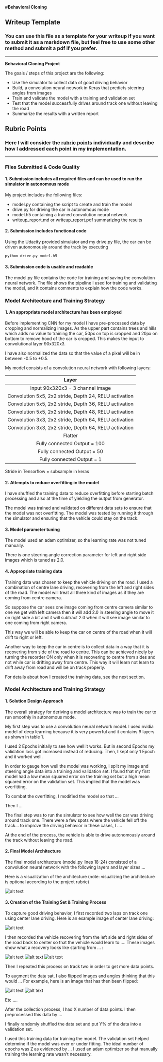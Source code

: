 #**Behavioral Cloning** 

## Writeup Template

### You can use this file as a template for your writeup if you want to submit it as a markdown file, but feel free to use some other method and submit a pdf if you prefer.

---

**Behavioral Cloning Project**

The goals / steps of this project are the following:
* Use the simulator to collect data of good driving behavior
* Build, a convolution neural network in Keras that predicts steering angles from images
* Train and validate the model with a training and validation set
* Test that the model successfully drives around track one without leaving the road
* Summarize the results with a written report


[//]: # (Image References)

[image1]: ./examples/placeholder.png "Model Visualization"
[image2]: ./examples/placeholder.png "Grayscaling"
[image3]: ./examples/placeholder_small.png "Recovery Image"
[image4]: ./examples/placeholder_small.png "Recovery Image"
[image5]: ./examples/placeholder_small.png "Recovery Image"
[image6]: ./examples/placeholder_small.png "Normal Image"
[image7]: ./examples/placeholder_small.png "Flipped Image"

## Rubric Points
### Here I will consider the [rubric points](https://review.udacity.com/#!/rubrics/432/view) individually and describe how I addressed each point in my implementation.  

---
### Files Submitted & Code Quality

#### 1. Submission includes all required files and can be used to run the simulator in autonomous mode

My project includes the following files:
* model.py containing the script to create and train the model
* drive.py for driving the car in autonomous mode
* model.h5 containing a trained convolution neural network 
* writeup_report.md or writeup_report.pdf summarizing the results

#### 2. Submission includes functional code
Using the Udacity provided simulator and my drive.py file, the car can be driven autonomously around the track by executing 
```sh
python drive.py model.h5
```

#### 3. Submission code is usable and readable

The model.py file contains the code for training and saving the convolution neural network. The file shows the pipeline I used for training and validating the model, and it contains comments to explain how the code works.

### Model Architecture and Training Strategy

#### 1. An appropriate model architecture has been employed

Before implementing CNN for my model I have pre-processed data by cropping and normalizing images. As the upper part contains trees and hills which adds no value to training the car, 50px on top is cropped and 20px on bottom to remove hood of the car is cropped. This makes the input to convolutional layer 90x320x3.

I have also normalized the data so that the value of a pixel will be in between -0.5 to +0.5.

My model consists of a convolution neural network with following layers:

| Layer         										 |
|:------------------------------------------------------:|
| Input 90x320x3 - 3 channel image  					 |
| Convolution 5x5, 2x2 stride, Depth 24, RELU activation | 
| Convolution 5x5, 2x2 stride, Depth 36, RELU activation |
| Convolution 5x5, 2x2 stride, Depth 48, RELU activation |
| Convolution 3x3, 2x2 stride, Depth 64, RELU activation |
| Convolution 3x3, 2x2 stride, Depth 64, RELU activation |
| Flatter												 |
| Fully connected 	Output = 100			         	 |
| Fully connected	Output = 50	        				 |
| Fully connected	Output = 1	        				 |

Stride in Tensorflow = subsample in keras

#### 2. Attempts to reduce overfitting in the model

I have shuffled the training data to reduce overfitting before starting batch processing and also at the time of yielding the output from generator.

The model was trained and validated on different data sets to ensure that the model was not overfitting. The model was tested by running it through the simulator and ensuring that the vehicle could stay on the track.

#### 3. Model parameter tuning

The model used an adam optimizer, so the learning rate was not tuned manually.

There is one steering angle correction parameter for left and right side images which is tuned as 2.0.

#### 4. Appropriate training data

Training data was chosen to keep the vehicle driving on the road. I used a combination of centre lane driving, recovering from the left and right sides of the road. The model will treat all three kind of images as if they are coming from centre camera.

So suppose the car sees one image coming from centre camera similar to one we get with left camera then it will add 2.0 in steering angle to move it on right side a bit and it will subtract 2.0 when it will see image similar to one coming from right camera.

This way we will be able to keep the car on centre of the road when it will drift to right or left.

Another way to keep the car in centre is to collect data in a way that it is recovering from side of the road to centre. This can be achieved nicely by turning the recorder ON only when it is recovering to centre from sides and not while car is drifting away from centre. This way it will learn not learn to drift away from road and will be on track properly.

For details about how I created the training data, see the next section.

### Model Architecture and Training Strategy

#### 1. Solution Design Approach

The overall strategy for deriving a model architecture was to train the car to run smoothly in autonomous mode.

My first step was to use a convolution neural network model. I used nvidia model of deep learning because it is very powerful and it contains 9 layers as shown in table 1.

I used 2 Epochs initially to see how well it works. But in second Epochs my validation loss got increased instead of reducing. Then, I kept only 1 Epoch and it worked well.

In order to gauge how well the model was working, I split my image and steering angle data into a training and validation set. I found that my first model had a low mean squared error on the training set but a high mean squared error on the validation set. This implied that the model was overfitting.

To combat the overfitting, I modified the model so that ...

Then I ... 

The final step was to run the simulator to see how well the car was driving around track one. There were a few spots where the vehicle fell off the track... to improve the driving behavior in these cases, I ....

At the end of the process, the vehicle is able to drive autonomously around the track without leaving the road.

#### 2. Final Model Architecture

The final model architecture (model.py lines 18-24) consisted of a convolution neural network with the following layers and layer sizes ...

Here is a visualization of the architecture (note: visualizing the architecture is optional according to the project rubric)

![alt text][image1]

#### 3. Creation of the Training Set & Training Process

To capture good driving behavior, I first recorded two laps on track one using center lane driving. Here is an example image of center lane driving:

![alt text][image2]

I then recorded the vehicle recovering from the left side and right sides of the road back to center so that the vehicle would learn to .... These images show what a recovery looks like starting from ... :

![alt text][image3]
![alt text][image4]
![alt text][image5]

Then I repeated this process on track two in order to get more data points.

To augment the data sat, I also flipped images and angles thinking that this would ... For example, here is an image that has then been flipped:

![alt text][image6]
![alt text][image7]

Etc ....

After the collection process, I had X number of data points. I then preprocessed this data by ...


I finally randomly shuffled the data set and put Y% of the data into a validation set. 

I used this training data for training the model. The validation set helped determine if the model was over or under fitting. The ideal number of epochs was Z as evidenced by ... I used an adam optimizer so that manually training the learning rate wasn't necessary.
